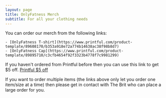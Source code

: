 ```yaml
---
layout: page
title: OnlyFatness Merch
subtitle: For all your clothing needs
---
```


You can order our merch from the following links:

    - [OnlyFatness T-shirt](https://www.printful.com/product-template/89608170/b353a918e72a774b14638ac38f98b8d7)
    - [OnlyFatness Cap](https://www.printful.com/product-template/89895710/c3cfb4654f92f3323b4778f7c9981299)

If you haven't ordered from Printful before then you can use this link to get $5 off.
[Printful $5 off](http://www.printful.com/give-5-get-5/MN8757)

If you want to order multiple items (the links above only let you order one item/size at a time) then please get in contact with The Brit who can place a large order for you.

